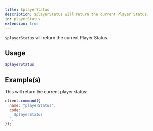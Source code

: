 ```yaml
---
title: $playerStatus
description: $playerStatus will return the current Player Status.
id: playerStatus
extension: true
---
```


`$playerStatus` will return the current Player Status.

## Usage

```php
$playerStatus
```

## Example(s)

This will return the current player status:

```javascript
client.command({
  name: "playerStatus",
  code: `
    $playerStatus
  `,
});
```
